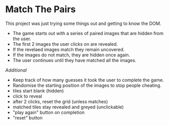 # Match The Pairs

This project was just trying some things out and getting to know the DOM. 

- The game starts out with a series of paired images that are hidden from the user.
- The first 2 images the user clicks on are revealed.
- If the revelaed images match they remain uncovered.
- If the images do not match, they are hidden once again.
- The user continues until they have matched all the images.

_Additional_

- Keep track of how many guesses it took the user to complete the game.
- Randomise the starting position of the images to stop people cheating.
- tiles start blank (hidden)
- click to reveal
- after 2 clicks, reset the grid (unless matches)
- matched tiles stay revealed and greyed (unclickable)
- "play again" button on completion
- "reset" button
